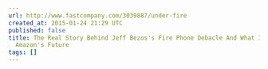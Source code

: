 ```yaml
---
url: http://www.fastcompany.com/3039887/under-fire
created_at: 2015-01-24 21:29 UTC
published: false
title: The Real Story Behind Jeff Bezos's Fire Phone Debacle And What It Means For
  Amazon's Future
tags: []
---
```



